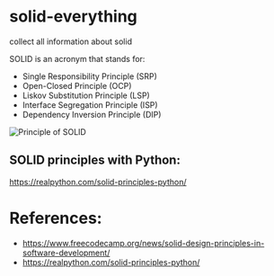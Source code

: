 # solid-everything
collect all information about solid

SOLID is an acronym that stands for:

- Single Responsibility Principle (SRP)
- Open-Closed Principle (OCP)
- Liskov Substitution Principle (LSP)
- Interface Segregation Principle (ISP)
- Dependency Inversion Principle (DIP)

![Principle of SOLID](https://media.licdn.com/dms/image/D5622AQHkU3MTClQMOw/feedshare-shrink_2048_1536/0/1689848364234?e=1692835200&v=beta&t=Eke9rylSO7DRA9zgsjhRkVP6Qzm6VjrwCwIMYiGXPoo)

## SOLID principles with Python:
https://realpython.com/solid-principles-python/

# References:
- https://www.freecodecamp.org/news/solid-design-principles-in-software-development/
- https://realpython.com/solid-principles-python/
